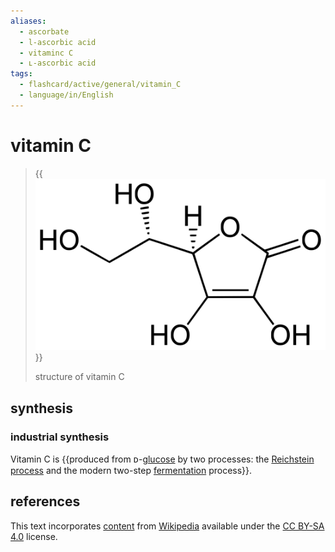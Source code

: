 ```yaml
---
aliases:
  - ascorbate
  - l-ascorbic acid
  - vitaminc C
  - ʟ-ascorbic acid
tags:
  - flashcard/active/general/vitamin_C
  - language/in/English
---
```


# vitamin C

> {{![structure of vitamin C](../archives/Wikimedia%20Commons/L-Ascorbic%20acid.svg)}}
>
> structure of vitamin C <!--SR:!2024-11-25,48,130-->

## synthesis

### industrial synthesis

Vitamin C is {{produced from ᴅ-[glucose](glucose.md) by two processes: the [Reichstein process](Reichstein%20process.md) and the modern two-step [fermentation](fermentation.md) process}}. <!--SR:!2025-06-17,545,310-->

## references

This text incorporates [content](https://en.wikipedia.org/wiki/vitamin_C) from [Wikipedia](Wikipedia.md) available under the [CC BY-SA 4.0](https://creativecommons.org/licenses/by-sa/4.0/) license.
